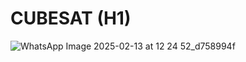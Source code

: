 # CUBESAT (H1) 

![WhatsApp Image 2025-02-13 at 12 24 52_d758994f](https://github.com/user-attachments/assets/e1892cf2-5e6f-447d-8518-ef1c0f62273d)
